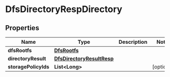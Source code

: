 # DfsDirectoryRespDirectory

## Properties
Name | Type | Description | Notes
------------ | ------------- | ------------- | -------------
**dfsRootfs** | [**DfsRootfs**](DfsRootfs.md) |  | 
**directoryResult** | [**DfsDirectoryResultResp**](DfsDirectoryResultResp.md) |  | 
**storagePolicyIds** | **List&lt;Long&gt;** |  |  [optional]
